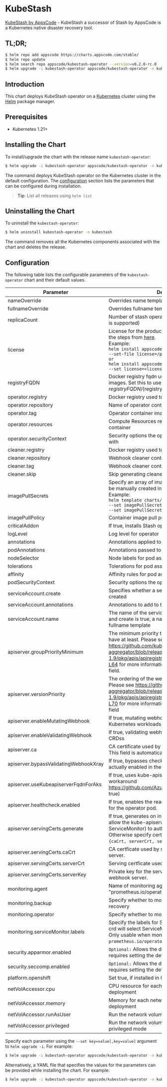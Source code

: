 # KubeStash

[KubeStash by AppsCode](https://github.com/stashed/kubestash) - KubeStash a successor of Stash by AppsCode is a Kubernetes native disaster recovery tool.

## TL;DR;

```bash
$ helm repo add appscode https://charts.appscode.com/stable/
$ helm repo update
$ helm search repo appscode/kubestash-operator --version=v0.2.0-rc.0
$ helm upgrade -i kubestash-operator appscode/kubestash-operator -n kubestash --create-namespace --version=v0.2.0-rc.0
```

## Introduction

This chart deploys KubeStash operator on a [Kubernetes](http://kubernetes.io) cluster using the [Helm](https://helm.sh) package manager.

## Prerequisites

- Kubernetes 1.21+

## Installing the Chart

To install/upgrade the chart with the release name `kubestash-operator`:

```bash
$ helm upgrade -i kubestash-operator appscode/kubestash-operator -n kubestash --create-namespace --version=v0.2.0-rc.0
```

The command deploys KubeStash operator on the Kubernetes cluster in the default configuration. The [configuration](#configuration) section lists the parameters that can be configured during installation.

> **Tip**: List all releases using `helm list`

## Uninstalling the Chart

To uninstall the `kubestash-operator`:

```bash
$ helm uninstall kubestash-operator -n kubestash
```

The command removes all the Kubernetes components associated with the chart and deletes the release.

## Configuration

The following table lists the configurable parameters of the `kubestash-operator` chart and their default values.

|               Parameter               |                                                                                                                                                                                  Description                                                                                                                                                                                   |                  Default                  |
|---------------------------------------|--------------------------------------------------------------------------------------------------------------------------------------------------------------------------------------------------------------------------------------------------------------------------------------------------------------------------------------------------------------------------------|-------------------------------------------|
| nameOverride                          | Overrides name template                                                                                                                                                                                                                                                                                                                                                        | <code>""</code>                           |
| fullnameOverride                      | Overrides fullname template                                                                                                                                                                                                                                                                                                                                                    | <code>""</code>                           |
| replicaCount                          | Number of stash operator replicas to create (only 1 is supported)                                                                                                                                                                                                                                                                                                              | <code>1</code>                            |
| license                               | License for the product. Get a license by following the steps from [here](https://stash.run/docs/latest/setup/install/enterprise#get-a-trial-license). <br> Example: <br> `helm install appscode/kubestash-operator \` <br> `--set-file license=/path/to/license/file` <br> `or` <br> `helm install appscode/kubestash-operator \` <br> `--set license=<license file content>` | <code>""</code>                           |
| registryFQDN                          | Docker registry fqdn used to pull Stash related images. Set this to use docker registry hosted at ${registryFQDN}/${registry}/${image}                                                                                                                                                                                                                                         | <code>ghcr.io</code>                      |
| operator.registry                     | Docker registry used to pull operator image                                                                                                                                                                                                                                                                                                                                    | <code>kubestash</code>                    |
| operator.repository                   | Name of operator container image                                                                                                                                                                                                                                                                                                                                               | <code>kubestash</code>                    |
| operator.tag                          | Operator container image tag                                                                                                                                                                                                                                                                                                                                                   | <code>v0.1.0</code>                       |
| operator.resources                    | Compute Resources required by the operator container                                                                                                                                                                                                                                                                                                                           | <code>{"requests":{"cpu":"100m"}}</code>  |
| operator.securityContext              | Security options the operator container should run with                                                                                                                                                                                                                                                                                                                        | <code>{}</code>                           |
| cleaner.registry                      | Docker registry used to pull Webhook cleaner image                                                                                                                                                                                                                                                                                                                             | <code>appscode</code>                     |
| cleaner.repository                    | Webhook cleaner container image                                                                                                                                                                                                                                                                                                                                                | <code>kubectl</code>                      |
| cleaner.tag                           | Webhook cleaner container image tag                                                                                                                                                                                                                                                                                                                                            | <code>v1.16</code>                        |
| cleaner.skip                          | Skip generating cleaner YAML                                                                                                                                                                                                                                                                                                                                                   | <code>false</code>                        |
| imagePullSecrets                      | Specify an array of imagePullSecrets. Secrets must be manually created in the namespace. <br> Example: <br> `helm template charts/stash \` <br> `--set imagePullSecrets[0].name=sec0 \` <br> `--set imagePullSecrets[1].name=sec1`                                                                                                                                             | <code>[]</code>                           |
| imagePullPolicy                       | Container image pull policy                                                                                                                                                                                                                                                                                                                                                    | <code>IfNotPresent</code>                 |
| criticalAddon                         | If true, installs Stash operator as critical addon                                                                                                                                                                                                                                                                                                                             | <code>false</code>                        |
| logLevel                              | Log level for operator                                                                                                                                                                                                                                                                                                                                                         | <code>3</code>                            |
| annotations                           | Annotations applied to operator deployment                                                                                                                                                                                                                                                                                                                                     | <code>{}</code>                           |
| podAnnotations                        | Annotations passed to operator pod(s).                                                                                                                                                                                                                                                                                                                                         | <code>{}</code>                           |
| nodeSelector                          | Node labels for pod assignment                                                                                                                                                                                                                                                                                                                                                 | <code>{"kubernetes.io/os":"linux"}</code> |
| tolerations                           | Tolerations for pod assignment                                                                                                                                                                                                                                                                                                                                                 | <code>[]</code>                           |
| affinity                              | Affinity rules for pod assignment                                                                                                                                                                                                                                                                                                                                              | <code>{}</code>                           |
| podSecurityContext                    | Security options the operator pod should run with.                                                                                                                                                                                                                                                                                                                             | <code>{"fsGroup":65535}</code>            |
| serviceAccount.create                 | Specifies whether a service account should be created                                                                                                                                                                                                                                                                                                                          | <code>true</code>                         |
| serviceAccount.annotations            | Annotations to add to the service account                                                                                                                                                                                                                                                                                                                                      | <code>{}</code>                           |
| serviceAccount.name                   | The name of the service account to use. If not set and create is true, a name is generated using the fullname template                                                                                                                                                                                                                                                         | <code></code>                             |
| apiserver.groupPriorityMinimum        | The minimum priority the webhook api group should have at least. Please see https://github.com/kubernetes/kube-aggregator/blob/release-1.9/pkg/apis/apiregistration/v1beta1/types.go#L58-L64 for more information on proper values of this field.                                                                                                                              | <code>10000</code>                        |
| apiserver.versionPriority             | The ordering of the webhook api inside of the group. Please see https://github.com/kubernetes/kube-aggregator/blob/release-1.9/pkg/apis/apiregistration/v1beta1/types.go#L66-L70 for more information on proper values of this field                                                                                                                                           | <code>15</code>                           |
| apiserver.enableMutatingWebhook       | If true, mutating webhook is configured for Kubernetes workloads                                                                                                                                                                                                                                                                                                               | <code>true</code>                         |
| apiserver.enableValidatingWebhook     | If true, validating webhook is configured for Stash CRDss                                                                                                                                                                                                                                                                                                                      | <code>true</code>                         |
| apiserver.ca                          | CA certificate used by the Kubernetes api server. This field is automatically assigned by the operator.                                                                                                                                                                                                                                                                        | <code>not-ca-cert</code>                  |
| apiserver.bypassValidatingWebhookXray | If true, bypasses checks that validating webhook is actually enabled in the Kubernetes cluster.                                                                                                                                                                                                                                                                                | <code>false</code>                        |
| apiserver.useKubeapiserverFqdnForAks  | If true, uses kube-apiserver FQDN for AKS cluster to workaround https://github.com/Azure/AKS/issues/522 (default true)                                                                                                                                                                                                                                                         | <code>true</code>                         |
| apiserver.healthcheck.enabled         | If true, enables the readiness and liveliness probes for the operator pod.                                                                                                                                                                                                                                                                                                     | <code>false</code>                        |
| apiserver.servingCerts.generate       | If true, generates on install/upgrade the certs that allow the kube-apiserver (and potentially ServiceMonitor) to authenticate operators pods. Otherwise specify certs in `apiserver.servingCerts.{caCrt, serverCrt, serverKey}`.                                                                                                                                              | <code>true</code>                         |
| apiserver.servingCerts.caCrt          | CA certficate used by serving certificate of webhook server.                                                                                                                                                                                                                                                                                                                   | <code>""</code>                           |
| apiserver.servingCerts.serverCrt      | Serving certficate used by webhook server.                                                                                                                                                                                                                                                                                                                                     | <code>""</code>                           |
| apiserver.servingCerts.serverKey      | Private key for the serving certificate used by webhook server.                                                                                                                                                                                                                                                                                                                | <code>""</code>                           |
| monitoring.agent                      | Name of monitoring agent (either "prometheus.io/operator" or "prometheus.io/builtin")                                                                                                                                                                                                                                                                                          | <code>"none"</code>                       |
| monitoring.backup                     | Specify whether to monitor Stash backup and recovery                                                                                                                                                                                                                                                                                                                           | <code>false</code>                        |
| monitoring.operator                   | Specify whether to monitor Stash operator                                                                                                                                                                                                                                                                                                                                      | <code>false</code>                        |
| monitoring.serviceMonitor.labels      | Specify the labels for ServiceMonitor. Prometheus crd will select ServiceMonitor using these labels. Only usable when monitoring agent is `prometheus.io/operator`.                                                                                                                                                                                                            | <code>{}</code>                           |
| security.apparmor.enabled             | `Optional:` Allows the default AppArmor profile, requires setting the default.                                                                                                                                                                                                                                                                                                 | <code>false</code>                        |
| security.seccomp.enabled              | `Optional:` Allows the default seccomp profile, requires setting the default.                                                                                                                                                                                                                                                                                                  | <code>false</code>                        |
| platform.openshift                    | Set true, if installed in OpenShift                                                                                                                                                                                                                                                                                                                                            | <code>false</code>                        |
| netVolAccessor.cpu                    | CPU resource for each network volume accessor deployment                                                                                                                                                                                                                                                                                                                       | <code>"100m"</code>                       |
| netVolAccessor.memory                 | Memory for each network volume accessor deployment                                                                                                                                                                                                                                                                                                                             | <code>"128Mi"</code>                      |
| netVolAccessor.runAsUser              | Run the network volume accessor with this UID.                                                                                                                                                                                                                                                                                                                                 | <code>2000</code>                         |
| netVolAccessor.privileged             | Run the network volume accessor deployments in privileged mode                                                                                                                                                                                                                                                                                                                 | <code>false</code>                        |


Specify each parameter using the `--set key=value[,key=value]` argument to `helm upgrade -i`. For example:

```bash
$ helm upgrade -i kubestash-operator appscode/kubestash-operator -n kubestash --create-namespace --version=v0.2.0-rc.0 --set replicaCount=1
```

Alternatively, a YAML file that specifies the values for the parameters can be provided while
installing the chart. For example:

```bash
$ helm upgrade -i kubestash-operator appscode/kubestash-operator -n kubestash --create-namespace --version=v0.2.0-rc.0 --values values.yaml
```
